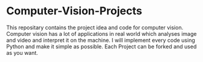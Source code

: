 # Computer-Vision-Projects
This repositary contains the project idea and code for computer vision. Computer vision has a lot of applications in real world which analyses image and video and interpret it on the machine. I will implement every code using Python and make it simple as possible. Each Project can be forked and used as you want.
